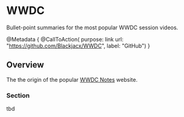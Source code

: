 # WWDC

Bullet-point summaries for the most popular WWDC session videos.

@Metadata {
    @CallToAction(
                  purpose: link
                  url: "https://github.com/Blackjacx/WWDC",
                  label: "GitHub")
}

## Overview

The the origin of the popular [WWDC Notes](https://wwdcnotes.com/) website.

### Section

tbd
